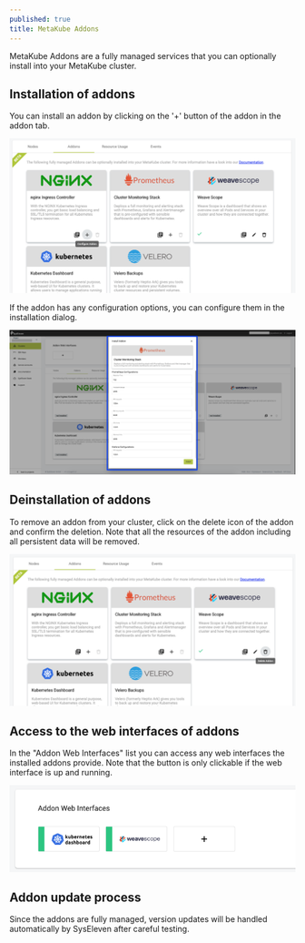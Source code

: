 ```yaml
---
published: true
title: MetaKube Addons
---
```


MetaKube Addons are a fully managed services that you can optionally install into your MetaKube cluster.

## Installation of addons

You can install an addon by clicking on the '+' button of the addon in the addon tab.

![Install addon](install-addon.png)

If the addon has any configuration options, you can configure them in the installation dialog.

![Configure addon](addon-config.png)

## Deinstallation of addons

To remove an addon from your cluster, click on the delete icon of the addon and confirm the deletion. Note that all the resources of the addon including all persistent data will be removed.

![Deinstall addon](delete-addon.png)

## Access to the web interfaces of addons

In the "Addon Web Interfaces" list you can access any web interfaces the installed addons provide. Note that the button is only clickable if the web interface is up and running.

![Web interfaces](web-interfaces.png)

## Addon update process

Since the addons are fully managed, version updates will be handled automatically by SysEleven after careful testing.
